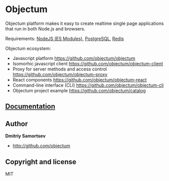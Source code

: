 # Objectum
Objectum platform makes it easy to create realtime single page applications that run in both Node.js and browsers.
 
Requirements: [NodeJS (ES Modules)](https://nodejs.org), [PostgreSQL](https://www.postgresql.org/download/), [Redis](https://redis.io/)

Objectum ecosystem:
* Javascript platform https://github.com/objectum/objectum  
* Isomorhic javascript client https://github.com/objectum/objectum-client  
* Proxy for server methods and access control https://github.com/objectum/objectum-proxy  
* React components https://github.com/objectum/objectum-react  
* Command-line interface (CLI) https://github.com/objectum/objectum-cli  
* Objectum project example https://github.com/objectum/catalog 

## [Documentation](http://objectum.org/objectum) 

## Author

**Dmitriy Samortsev**

+ http://github.com/objectum


## Copyright and license

MIT
